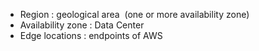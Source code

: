 - Region : geological area
  ​		(one or more availability zone)
- Availability zone : Data Center
- Edge locations : endpoints of AWS

